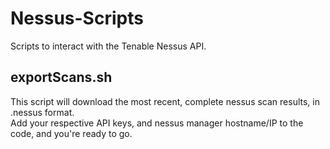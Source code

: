 # Nessus-Scripts
Scripts to interact with the Tenable Nessus API.


## exportScans.sh
This script will download the most recent, complete nessus scan results, in .nessus format.  
Add your respective API keys, and nessus manager hostname/IP to the code, and you're ready to go.
